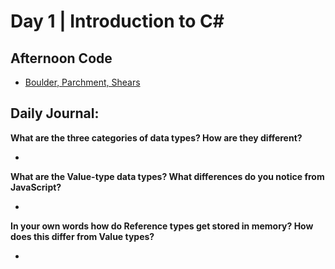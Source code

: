 # Day 1 | Introduction to C#

## Afternoon Code
+ [Boulder, Parchment, Shears](https://github.com/hollidavis/rock-paper-scissors-csharp)

## Daily Journal:

**What are the three categories of data types? How are they different?**

+ 

**What are the Value-type data types? What differences do you notice from JavaScript?**

+ 

**In your own words how do Reference types get stored in memory? How does this differ from Value types?**

+ 